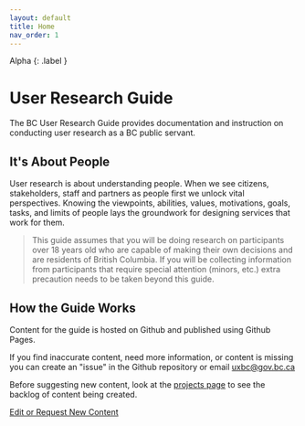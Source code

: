```yaml
---
layout: default
title: Home
nav_order: 1
---
```


Alpha
{: .label }
# User Research Guide

The BC User Research Guide provides documentation and instruction on conducting user research as a BC public servant. 

## It's About People

User research is about understanding people. When we see citizens, stakeholders, staff and partners as people first we unlock vital perspectives. Knowing the viewpoints, abilities, values, motivations, goals, tasks, and limits of people lays the groundwork for designing services that work for them.

> This guide assumes that you will be doing research on participants over 18 years old who are capable of making their own decisions and are residents of British Columbia. If you will be collecting information from participants that require special attention (minors, etc.) extra precaution needs to be taken beyond this guide.

## How the Guide Works

Content for the guide is hosted on Github and published using Github Pages.

If you find inaccurate content, need more information, or content is missing you can create an "issue" in the Github repository or email <uxbc@gov.bc.ca>

Before suggesting new content, look at the [projects page](https://github.com/bcgov/user-research-guide/projects/1) to see the backlog of content being created.

[Edit or Request New Content](https://github.com/bcgov/user-research-guide/issues/new/choose)
